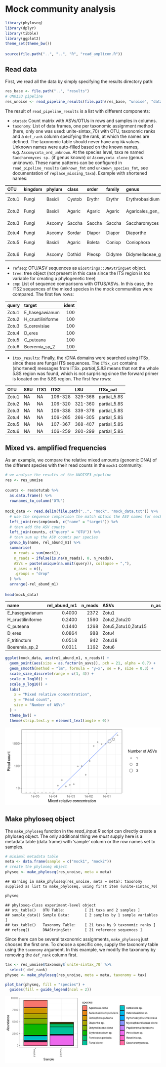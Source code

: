 
# Mock community analysis

``` r
library(phyloseq)
library(dplyr)
library(tibble)
library(ggplot2)
theme_set(theme_bw())

source(file.path("..", "..", "R", "read_amplicon.R"))
```

## Read data

First, we read all the data by simply specifying the results directory
path:

``` r
res_base <- file.path("..", "results")
# UNOIS3 pipeline
res_unoise <- read_pipeline_results(file.path(res_base, "unoise", "data"))
```

The result of `read_pipeline_results` is a list with different
components:

-   `otutab`: Count matrix with ASVs/OTUs in rows and samples in
    columns.
-   `taxonomy`: List of data frames, one per taxonomic assignment method
    (here, only one was used: unite-sintax_70) with OTU, taxonomic ranks
    and a `def_rank` column specifying the rank, at which the names are
    defined. The taxonomic table should never have any `NA` values.
    Unknown names were auto-filled based on the known names,
    e.g. `Ascomycota_ord_unknown`. At the species level, taxa re named
    `Saccharomyces sp.` (if genus known) or `Ascomycota clone` (genus
    unknown). These name patterns can be configured in
    `read_pipeline_results` (`unknown_fmt` and `unknown_species_fmt`,
    see documentation of `replace_missing_taxa`). Example with shortened
    names:

| OTU   | kingdom | phylum | class  | order  | family | genus            | species             | def_rank |
|:------|:--------|:-------|:-------|:-------|:-------|:-----------------|:--------------------|:---------|
| Zotu1 | Fungi   | Basidi | Cystob | Erythr | Erythr | Erythrobasidium  | Erythrobasidium sp. | genus    |
| Zotu2 | Fungi   | Basidi | Agaric | Agaric | Agaric | Agaricales_gen\_ | Agaricales clone    | order    |
| Zotu3 | Fungi   | Ascomy | Saccha | Saccha | Saccha | Saccharomyces    | Saccharomyces sp.   | genus    |
| Zotu4 | Fungi   | Ascomy | Sordar | Diapor | Diapor | Diaporthe        | Diaporthe sp.       | genus    |
| Zotu5 | Fungi   | Basidi | Agaric | Boleta | Coniop | Coniophora       | Coniophora puteana  | species  |
| Zotu6 | Fungi   | Ascomy | Dothid | Pleosp | Didyme | Didymellaceae_g  | Didymellaceae clone | family   |

-   `refseq`: OTU/ASV sequences as `Biostrings::DNAStringSet` object.
-   `tree`: tree object (not present in this case since the ITS region
    is too variable for creating a phylogenetic tree)
-   `cmp`: List of sequence comparisons with OTUS/ASVs. In this case,
    the ITS2 sequences of the mixed species in the mock communities were
    compared. The first few rows:

| query | target            | ident |
|:------|:------------------|------:|
| Zotu1 | E_hasegawianum    |   100 |
| Zotu2 | H_crustiliniforme |   100 |
| Zotu3 | S_cerevisiae      |   100 |
| Zotu4 | D_eres            |   100 |
| Zotu5 | C_puteana         |   100 |
| Zotu6 | Boeremia_sp_2     |   100 |

-   `itsx_results`: Finally, the rDNA domains were searched using ITSx,
    since these are fungal ITS sequences. The `ITSx_cat` contains
    (shortened) messages from ITSx. *partial_5.8S* means that not the
    whole 5.8S region was found, which is not surprising since the
    forward primer is located on the 5.8S region. The first few rows:

| OTU   | SSU | ITS1 | ITS2    | LSU     | ITSx_cat     |
|:------|:----|:-----|:--------|:--------|:-------------|
| Zotu1 | NA  | NA   | 106-328 | 329-368 | partial_5.8S |
| Zotu2 | NA  | NA   | 106-320 | 321-360 | partial_5.8S |
| Zotu3 | NA  | NA   | 106-338 | 339-378 | partial_5.8S |
| Zotu4 | NA  | NA   | 106-265 | 266-305 | partial_5.8S |
| Zotu5 | NA  | NA   | 107-367 | 368-407 | partial_5.8S |
| Zotu6 | NA  | NA   | 106-259 | 260-299 | partial_5.8S |

## Mixed vs. amplified frequencies

As an example, we compare the relative mixed amounts (genomic DNA) of
the different species with their read counts in the `mock1` community:

``` r
# we analyse the results of the UNOISE3 pipeline
res <- res_unoise

counts <- res$otutab %>%
  as.data.frame() %>%
  rownames_to_column("OTU")

mock_data <- read.delim(file.path("..", "mock", "mock_data.txt")) %>%
  # use the sequence comparison the match obtain the ASV names for each species
  left_join(res$cmp$mock, c("name" = "target")) %>%
  # then add the ASV counts
  left_join(counts, c("query" = "OTU")) %>%
  # then sum up the ASV counts per species
  group_by(name, rel_abund_m1) %>%
  summarise(
    n_reads = sum(mock1),
    n_reads = ifelse(is.na(n_reads), 0, n_reads),
    ASVs = paste(unique(na.omit(query)), collapse = ","),
    n_asvs = n(),
    .groups = "drop"
  ) %>%
  arrange(-rel_abund_m1)

head(mock_data)
```

| name              | rel_abund_m1 | n_reads | ASVs                | n_asvs |
|:------------------|-------------:|--------:|:--------------------|-------:|
| E_hasegawianum    |       0.4000 |    2372 | Zotu1               |      1 |
| H_crustiliniforme |       0.2400 |    1560 | Zotu2,Zotu20        |      2 |
| C_puteana         |       0.1440 |    1268 | Zotu5,Zotu10,Zotu15 |      3 |
| D_eres            |       0.0864 |     988 | Zotu4               |      1 |
| F_tritinctum      |       0.0518 |     942 | Zotu18              |      1 |
| Boeremia_sp_2     |       0.0311 |    1162 | Zotu6               |      1 |

``` r
ggplot(mock_data, aes(rel_abund_m1, n_reads)) +
  geom_point(aes(size = as.factor(n_asvs)), pch = 21, alpha = 0.7) +
  geom_smooth(method = "lm", formula = "y~x", se = F, size = 0.3) +
  scale_size_discrete(range = c(1, 4)) +
  scale_x_log10() +
  scale_y_log10() +
  labs(
    x = "Mixed relative concentration",
    y = "Read count",
    size = "Number of ASVs"
  ) +
  theme_bw() +
  theme(strip.text.y = element_text(angle = 0))
```

![](example_files/figure-gfm/unnamed-chunk-6-1.png)<!-- -->

## Make phyloseq object

The `make_phyloseq` function in the *read_input.R* script can directly
create a phyloseq object. The only additional thing we *must* supply
here is a metadata table (data frame) with ‘sample’ column or the row
names set to samples.

``` r
# minimal metadata table
meta <- data.frame(sample = c("mock1", "mock2"))
# create the phyloseq object
physeq <- make_phyloseq(res_unoise, meta = meta)
```

    ## Warning in make_phyloseq(res_unoise, meta = meta): taxonomy supplied as list to make_phyloseq, using first item (unite-sintax_70)

``` r
physeq
```

    ## phyloseq-class experiment-level object
    ## otu_table()   OTU Table:         [ 21 taxa and 2 samples ]
    ## sample_data() Sample Data:       [ 2 samples by 1 sample variables ]
    ## tax_table()   Taxonomy Table:    [ 21 taxa by 9 taxonomic ranks ]
    ## refseq()      DNAStringSet:      [ 21 reference sequences ]

Since there can be several taxonomic assignments, `make_phyloseq` just
chooses the first one. To choose a specific one, supply the taxonomy
table using the `taxonomy` argument. In this example, we modify the
taxonomy by removing the `def_rank` column first.

``` r
tax <- res_unoise$taxonomy$`unite-sintax_70` %>%
  select(-def_rank)
physeq <- make_phyloseq(res_unoise, meta = meta, taxonomy = tax)
```

``` r
plot_bar(physeq, fill = "species") +
  guides(fill = guide_legend(ncol = 2))
```

![](example_files/figure-gfm/unnamed-chunk-9-1.png)<!-- -->
